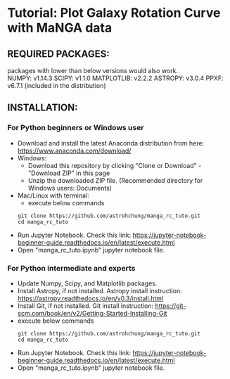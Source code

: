 # Tutorial: Plot Galaxy Rotation Curve with MaNGA data

## REQUIRED PACKAGES:
  packages with lower than below versions would also work.  
  NUMPY: v1.14.3
  SCIPY: v1.1.0
  MATPLOTLIB: v2.2.2
  ASTROPY: v3.0.4
  PPXF: v6.7.1 (included in the distribution)
  
## INSTALLATION:
### For Python beginners or Windows user
  * Download and install the latest Anaconda distribution from here: https://www.anaconda.com/download/
  * Windows:
    * Download this repository by clicking "Clone or Download" - "Download ZIP" in this page
    * Unzip the downloaded ZIP file. (Recommended directory for Windows users: Documents)
  * Mac/Linux with terminal:
    * execute below commands
    <pre><code>git clone https://github.com/astrohchung/manga_rc_tuto.git
    cd manga_rc_tuto
    </code></pre>
  * Run Jupyter Notebook. Check this link: https://jupyter-notebook-beginner-guide.readthedocs.io/en/latest/execute.html
  * Open "manga_rc_tuto.ipynb" jupyter notebook file.
### For Python intermediate and experts
  * Update Numpy, Scipy, and Matplotlib packages.
  * Install Astropy, if not installed. Astropy install instruction: https://astropy.readthedocs.io/en/v0.3/install.html
  * Install Git, if not installed. Git install instruction: https://git-scm.com/book/en/v2/Getting-Started-Installing-Git
  * execute below commands
    <pre><code>git clone https://github.com/astrohchung/manga_rc_tuto.git
    cd manga_rc_tuto
    </code></pre> 
  * Run Jupyter Notebook. Check this link: https://jupyter-notebook-beginner-guide.readthedocs.io/en/latest/execute.html
  * Open "manga_rc_tuto.ipynb" jupyter notebook file.
